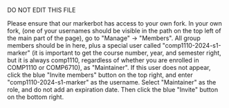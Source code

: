 DO NOT EDIT THIS FILE

Please ensure that our markerbot has access to your own fork.
In your own fork, (one of your usernames should be visible in the path on the top left of the main part of the page), go to "Manage" -> "Members".
All group members should be in here, plus a special user called "comp1110-2024-s1-marker" (it is important to get the course number, year, and semester right, but it is always comp1110, regardless of whether you are enrolled in COMP1110 or COMP6710), as "Maintainer".
If this user does not appear, click the blue "Invite members" button on the top right, and enter "comp1110-2024-s1-marker" as the username.
Select "Maintainer" as the role, and do not add an expiration date.
Then click the blue "Invite" button on the bottom right.
